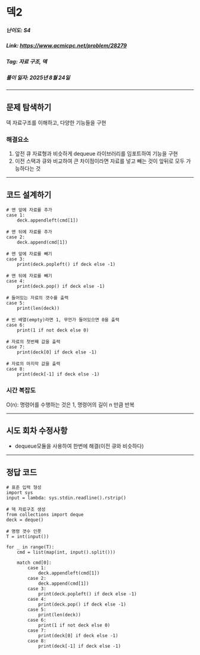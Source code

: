 # 덱2
##### 난이도: ***S4***
##### Link: https://www.acmicpc.net/problem/28279
##### Tag:  자료 구조, 덱
##### 풀이 일자: 2025년 8월 24일
***
## 문제 탐색하기
덱 자료구조를 이해하고,
다양한 기능들을 구현
### 해결요소
1. 앞전 큐 자료형과 비슷하게 dequeue 라이브러리를 임포트하여 기능을 구현
2. 이전 스택과 큐와 비교하여 큰 차이점이라면 자료를 넣고 빼는 것이 앞뒤로 모두 가능하다는 것
***
## 코드 설계하기
```
# 맨 앞에 자료를 추가
case 1:
    deck.appendleft(cmd[1])

# 맨 뒤에 자료를 추가
case 2:
    deck.append(cmd[1])

# 맨 앞에 자료를 빼기
case 3:
    print(deck.popleft() if deck else -1)

# 맨 뒤에 자료를 빼기
case 4:
    print(deck.pop() if deck else -1)

# 들어있는 자료의 갯수를 출력
case 5:
    print(len(deck))

# 빈 배열(empty)라면 1, 무언가 들어있으면 0을 출력
case 6:
    print(1 if not deck else 0)

# 자료의 첫번째 값을 출력
case 7:
    print(deck[0] if deck else -1)

# 자료의 마지막 값을 출력
case 8:
    print(deck[-1] if deck else -1)
```
### 시간 복잡도
O(n): 명령어를 수행하는 것은 1, 명령어의 길이 n 만큼 반복

***
## 시도 회차 수정사항

- dequeue모듈을 사용하여 한번에 해결(이전 큐와 비슷하다)
***
## 정답 코드
```
# 표준 입력 형성
import sys
input = lambda: sys.stdin.readline().rstrip()

# 덱 자료구조 생성
from collections import deque
deck = deque()

# 명령 갯수 인풋
T = int(input())

for _ in range(T):
    cmd = list(map(int, input().split()))

    match cmd[0]:
        case 1:
            deck.appendleft(cmd[1])
        case 2:
            deck.append(cmd[1])
        case 3:
            print(deck.popleft() if deck else -1)
        case 4:
            print(deck.pop() if deck else -1)
        case 5:
            print(len(deck))
        case 6:
            print(1 if not deck else 0)
        case 7:
            print(deck[0] if deck else -1)
        case 8:
            print(deck[-1] if deck else -1)
```